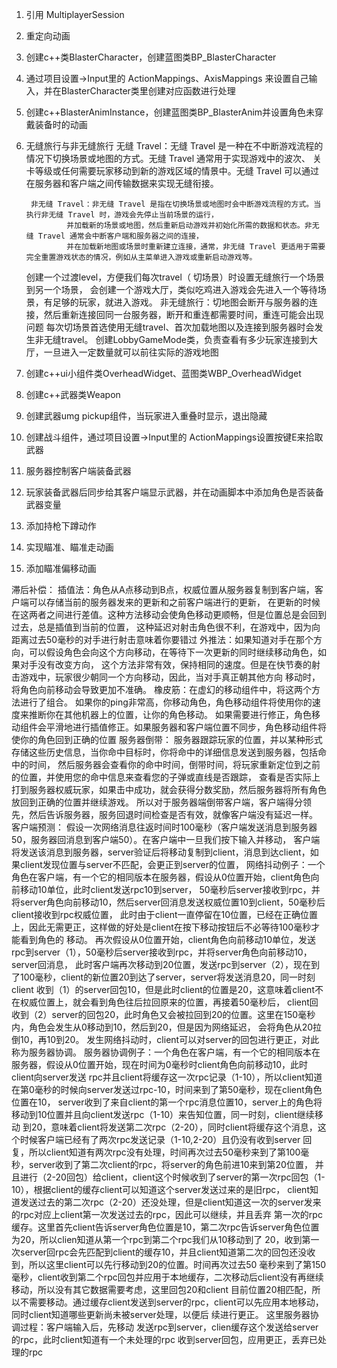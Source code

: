 1. 引用 MultiplayerSession
2. 重定向动画
3. 创建c++类BlasterCharacter，创建蓝图类BP_BlasterCharacter
4. 通过项目设置->Input里的 ActionMappings、AxisMappings 来设置自己输入，并在BlasterCharacter类里创建对应函数进行处理
5. 创建c++BlasterAnimInstance，创建蓝图类BP_BlasterAnim并设置角色未穿戴装备时的动画
6. 无缝旅行与非无缝旅行
		无缝 Travel：无缝 Travel 是一种在不中断游戏流程的情况下切换场景或地图的方式。无缝 Travel 通常用于实现游戏中的波次、
				关卡等级或任何需要玩家移动到新的游戏区域的情景中。无缝 Travel 可以通过在服务器和客户端之间传输数据来实现无缝衔接。
				
		非无缝 Travel：非无缝 Travel 是指在切换场景或地图时会中断游戏流程的方式。当执行非无缝 Travel 时，游戏会先停止当前场景的运行，
				并加载新的场景或地图，然后重新启动游戏并初始化所需的数据和状态。非无缝 Travel 通常会中断客户端和服务器之间的连接，
				并在加载新地图或场景时重新建立连接，通常，非无缝 Travel 更适用于需要完全重置游戏状态的情况，例如从主菜单进入游戏或重新启动游戏等。
				
	创建一个过渡level，方便我们每次travel（	切场景）时设置无缝旅行一个场景到另一个场景，
	会创建一个游戏大厅，类似吃鸡进入游戏会先进入一个等待场景，有足够的玩家，就进入游戏。
	非无缝旅行：切地图会断开与服务器的连接，然后重新连接回同一台服务器，断开和重连都需要时间，重连可能会出现问题
	每次切场景首选使用无缝travel、首次加载地图以及连接到服务器时会发生非无缝travel。
	创建LobbyGameMode类，负责查看有多少玩家连接到大厅，一旦进入一定数量就可以前往实际的游戏地图
	
7. 创建c++ui小组件类OverheadWidget、蓝图类WBP_OverheadWidget
8. 创建c++武器类Weapon
9. 创建武器umg pickup组件，当玩家进入重叠时显示，退出隐藏
10. 创建战斗组件，通过项目设置->Input里的 ActionMappings设置按键E来拾取武器
11. 服务器控制客户端装备武器
12. 玩家装备武器后同步给其客户端显示武器，并在动画脚本中添加角色是否装备武器变量
13. 添加持枪下蹲动作
14. 实现瞄准、瞄准走动画
15. 添加瞄准偏移动画




滞后补偿：
	插值法：角色从A点移动到B点，权威位置从服务器复制到客户端，客户端可以存储当前的服务器发来的更新和之前客户端进行的更新，
			在更新的时候在这两者之间进行差值。这种方法移动会使角色移动更顺畅，但是位置总是会回到过去，总是插值到当前的位置，
			这种延迟对射击角色很不利，在游戏中，因为向距离过去50毫秒的对手进行射击意味着你要错过
	外推法：如果知道对手在那个方向，可以假设角色会向这个方向移动，在等待下一次更新的同时继续移动角色，如果对手没有改变方向，
			这个方法非常有效，保持相同的速度。但是在快节奏的射击游戏中，玩家很少朝同一个方向移动，因此，当对手真正朝其他方向
			移动时，将角色向前移动会导致更加不准确。
	橡皮筋：在虚幻的移动组件中，将这两个方法进行了组合。
			如果你的ping非常高，你移动角色，角色移动组件将使用你的速度来推断你在其他机器上的位置，让你的角色移动。
			如果需要进行修正，角色移动组件会平滑地进行插值修正。如果服务器和客户端位置不同步，角色移动组件将使你的角色回到正确的位置
服务器倒带：
	服务器跟踪玩家的位置，并以某种形式存储这些历史信息，当你命中目标时，你将命中的详细信息发送到服务器，包括命中的时间，
	然后服务器会查看你的命中时间，倒带时间，将玩家重新定位到之前的位置，并使用您的命中信息来查看您的子弹或直线是否跟踪，
	查看是否实际上打到服务器权威玩家，如果击中成功，就会获得分数奖励，然后服务器将所有角色放回到正确的位置并继续游戏。
	所以对于服务器端倒带客户端，客户端得分领先，然后告诉服务器，服务回退时间检查是否有效，就像客户端没有延迟一样。
客户端预测：
	假设一次网络消息往返时间时100毫秒（客户端发送消息到服务器50，服务器回消息到客户端50）。在客户端中一旦我们按下输入并移动，
	客户端将发送该消息到服务器，server验证后将移动复制到client，消息到达client，如果client发现位置与server不匹配，会更正到server的位置，
	网络抖动例子：一个角色在客户端，有一个它的相同版本在服务器，假设从0位置开始，client角色向前移动10单位，此时client发送rpc10到server，
		50毫秒后server接收到rpc，并将server角色向前移动10，然后server回消息发送权威位置10到client，50毫秒后client接收到rpc权威位置，
		此时由于client一直停留在10位置，已经在正确位置上，因此无需更正，这样做的好处是client在按下移动按钮后不必等待100毫秒才能看到角色的
		移动。
		再次假设从0位置开始，client角色向前移动10单位，发送rpc到server（1），50毫秒后server接收到rpc，并将server角色向前移动10，server回消息，
		此时客户端再次移动到20位置，发送rpc到server（2），现在到了100毫秒，client的新位置20到达了server，server将发送消息20，同一时刻client
		收到（1）的server回包10，但是此时client的位置是20，这意味着client不在权威位置上，就会看到角色往后拉回原来的位置，再接着50毫秒后，
		client回收到（2）server的回包20，此时角色又会被拉回到20的位置。这里在150毫秒内，角色会发生从0移动到10，然后到20，但是因为网络延迟，
		会将角色从20拉倒10，再10到20。
	发生网络抖动时，client可以对server的回包进行更正，对此称为服务器协调。
	服务器协调例子：一个角色在客户端，有一个它的相同版本在服务器，假设从0位置开始，现在时间为0毫秒时client角色向前移动10，此时client向server发送
		rpc并且client将缓存这一次rpc记录（1-10），所以client知道在第0毫秒的时候向server发送过rpc-10，时间来到了第50毫秒，现在client角色位置在10，
		server收到了来自client的第一个rpc消息位置10，server上的角色将移动到10位置并且向client发送rpc（1-10）来告知位置，同一时刻，client继续移动
		到20，意味着client将发送第二次rpc（2-20），同时client将缓存这个消息，这个时候客户端已经有了两次rpc发送记录（1-10,2-20）且仍没有收到server
		回复，所以client知道有两次rpc没有处理，时间再次过去50毫秒来到了第100毫秒，server收到了第二次client的rpc，将server的角色前进10来到第20位置，
		并且进行（2-20回包）给client，client这个时候收到了server的第一次rpc回包（1-10），根据client的缓存client可以知道这个server发送过来的是旧rpc，
		client知道发送过去的第二次rpc（2-20）还没处理，但是client知道这一次的server发来的rpc对应上client第一次发送过去的rpc，因此可以继续，并且丢弃
		第一次的rpc缓存。这里首先client告诉server角色位置是10，第二次rpc告诉server角色位置为20，所以clien知道从第一个rpc到第二个rpc我们从10移动到了
		20，收到第一次server回rpc会先匹配到client的缓存10，并且client知道第二次的回包还没收到，所以这里client可以先行移动到20的位置。时间再次过去50
		毫秒来到了第150毫秒，client收到第二个rpc回包并应用于本地缓存，二次移动后client没有再继续移动，所以没有其它数据需要考虑，这里回包20和client
		目前位置20相匹配，所以不需要移动。通过缓存client发送到server的rpc，client可以先应用本地移动，同时client知道哪些更新尚未被server处理，以便后
		续进行更正。
		这里服务器协调过程：客户端输入后，先移动
							发送rpc到server，clien缓存这个发送给server的rpc，此时client知道有一个未处理的rpc
							收到server回包，应用更正，丢弃已处理的rpc